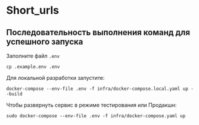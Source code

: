 # Short_urls

## Последовательность выполнения команд для успешного запуска

Заполните файл `.env`

```shell
cp .example.env .env
```

Для локальной разработки запустите:

```shell
docker-compose --env-file .env -f infra/docker-compose.local.yaml up --build
```

Чтобы развернуть сервис в режиме тестирования или Продакшн:

```shell
sudo docker-compose --env-file .env -f infra/docker-compose.yaml up
```
